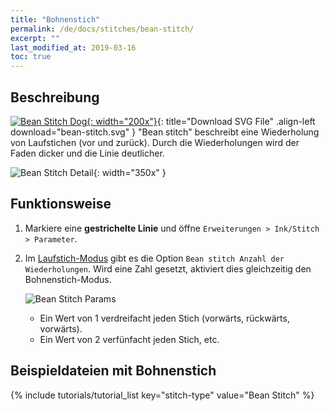 ```yaml
---
title: "Bohnenstich"
permalink: /de/docs/stitches/bean-stitch/
excerpt: ""
last_modified_at: 2019-03-16
toc: true
---
```

## Beschreibung
[![Bean Stitch Dog](/assets/images/docs/bean-stitch-example.jpg){: width="200x"}](/assets/images/docs/bean-stitch.svg){: title="Download SVG File" .align-left download="bean-stitch.svg" }
"Bean stitch" beschreibt eine Wiederholung von Laufstichen (vor und zurück). Durch die Wiederholungen wird der Faden dicker und die Linie deutlicher.

![Bean Stitch Detail](/assets/images/docs/bean-stitch-detail.jpg){: width="350x" }

## Funktionsweise
1. Markiere eine **gestrichelte Linie** und öffne `Erweiterungen > Ink/Stitch  > Parameter`.

2. Im [Laufstich-Modus](/de/docs/stitches/running-stitch) gibt es die Option `Bean stitch Anzahl der Wiederholungen`. Wird eine Zahl gesetzt, aktiviert dies gleichzeitig den Bohnenstich-Modus.

   ![Bean Stitch Params](/assets/images/docs/en/params-bean-stitch.jpg)

   * Ein Wert von 1 verdreifacht jeden Stich (vorwärts, rückwärts, vorwärts).
   * Ein Wert von 2 verfünfacht jeden Stich, etc.

## Beispieldateien mit Bohnenstich
{% include tutorials/tutorial_list key="stitch-type" value="Bean Stitch" %}
